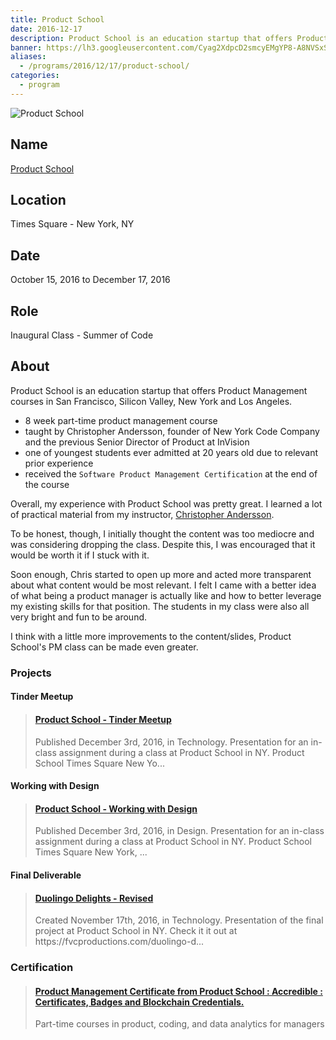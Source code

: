 ```yaml
---
title: Product School
date: 2016-12-17
description: Product School is an education startup that offers Product Management courses in San Francisco, Silicon Valley, New York and Los Angeles.
banner: https://lh3.googleusercontent.com/Cyag2XdpcD2smcyEMgYP8-A8NVSxSC9sGxB6yZHnzqGo6wE9P_pP5r_WxMU-23HRH5o36uO8a8Fhon0CcU42PdcVYNPoMkU9KbWeyPYgCxK4m9H1GPzmRILss5UMSs8a-ZMjmosy-Y5gLKcCHrrn6td9o6tCNu4WIZkp4_Mg5NmOz7EnzuRIsYTt-92TRcHoBY-GqxT9hCtDPj3QJ57jLFX-sqqEqQAfSBfVvuAfXl1Cj_7HDDF74ytzxQUzBpIegoj8XAiXNmY00P0IZSHdcagAZ20akXCjH8klbWF3xKEEqMmHniGfXoye-wmmBy9m9hoB5hX4xzDIehGs0YwXuVJg5hRB_i50ppekQX8_98AEFONSsgCPZJtWBXwDE5K30JQ3OM3dyUjljeySh7skSdMh49KJngCTNrb-Xq_CeuL5NXgHWKrVsCckq1VXAayUIAK15dAj3BFjuxJ4nZxGm7x1d5F68ONc8rCpgQ-zwXZRecSKoJnQs91b6TttUMTq1w_2u4BpocfK0AS_5UgreSituGJetIoDHAXsCIpJbveFZUI_GTpSwO3TAfixom131HxicyqtgtTHsJauQ_Lm0pAnh-YrsKRX3xHGPc1dKYgITRLjwAmgwlkeJAgtSiUR=w1292-h969-no
aliases:
  - /programs/2016/12/17/product-school/
categories:
  - program
---
```


![Product School](https://cdn.evbuc.com/eventlogos/110662633/pslogoeventimage.png)

## Name

[Product School](https://productschool.com)

## Location

Times Square - New York, NY

## Date

October 15, 2016 to December 17, 2016

## Role

Inaugural Class - Summer of Code

## About

Product School is an education startup that offers Product Management courses in San Francisco, Silicon Valley, New York and Los Angeles.

- 8 week part-time product management course
- taught by Christopher Andersson, founder of New York Code Company and the previous Senior Director of Product at InVision
- one of youngest students ever admitted at 20 years old due to relevant prior experience
- received the `Software Product Management Certification` at the end of the course

Overall, my experience with Product School was pretty great. I learned a lot of practical material from my instructor, [Christopher Andersson](https://linkedin.com/in/christopherandersson).

To be honest, though, I initially thought the content was too mediocre and was considering dropping the class. Despite this, I was encouraged that it would be worth it if I stuck with it.

Soon enough, Chris started to open up more and acted more transparent about what content would be most relevant. I felt I came with a better idea of what being a product manager is actually like and how to better leverage my existing skills for that position. The students in my class were also all very bright and fun to be around.

I think with a little more improvements to the content/slides, Product School's PM class can be made even greater.

### Projects

#### Tinder Meetup

<blockquote class="embedly-card"><h4><a href="https://www.slideshare.net/FVCproductions/product-school-tinder-meetup">Product School - Tinder Meetup</a></h4><p>Published December 3rd, 2016, in Technology. Presentation for an in-class assignment during a class at Product School in NY. Product School Times Square New Yo...</p></blockquote>
<script async src="//cdn.embedly.com/widgets/platform.js" charset="UTF-8"></script>

#### Working with Design

<blockquote class="embedly-card"><h4><a href="https://www.slideshare.net/FVCproductions/product-school-working-with-design">Product School - Working with Design</a></h4><p>Published December 3rd, 2016, in Design. Presentation for an in-class assignment during a class at Product School in NY. Product School Times Square New York, ...</p></blockquote>
<script async src="//cdn.embedly.com/widgets/platform.js" charset="UTF-8"></script>

#### Final Deliverable

<blockquote class="embedly-card"><h4><a href="https://www.slideshare.net/FVCproductions/duolingo-delights-revised">Duolingo Delights - Revised</a></h4><p>Created November 17th, 2016, in Technology. Presentation of the final project at Product School in NY. Check it it out at https://fvcproductions.com/duolingo-d...</p></blockquote>
<script async src="//cdn.embedly.com/widgets/platform.js" charset="UTF-8"></script>

### Certification

<blockquote class="embedly-card"><h4><a href="https://certificate.productschool.com/y9ql6ifd">Product Management Certificate from Product School : Accredible : Certificates, Badges and Blockchain Credentials.</a></h4><p>Part-time courses in product, coding, and data analytics for managers</p></blockquote>
<script async src="//cdn.embedly.com/widgets/platform.js" charset="UTF-8"></script>
